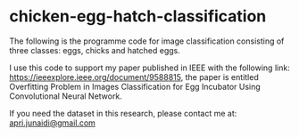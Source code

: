 # chicken-egg-hatch-classification

The following is the programme code for image classification consisting of three classes: eggs, chicks and hatched eggs.

I use this code to support my paper published in IEEE with the following link: https://ieeexplore.ieee.org/document/9588815, the paper is entitled Overfitting Problem in Images Classification for Egg Incubator Using Convolutional Neural Network.

If you need the dataset in this research, please contact me at: apri.junaidi@gmail.com

